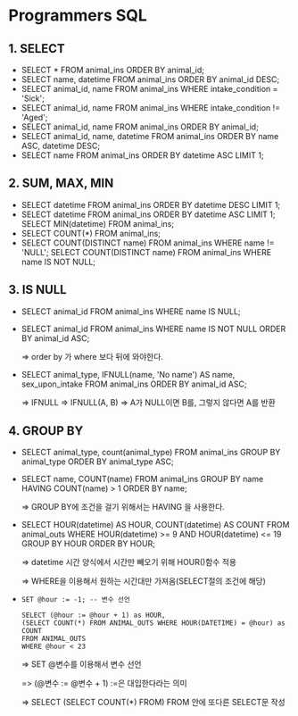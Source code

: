 # Programmers SQL



## 1. SELECT

- SELECT * FROM animal_ins ORDER BY animal_id;
- SELECT name, datetime FROM animal_ins ORDER BY animal_id DESC;
- SELECT animal_id, name FROM animal_ins WHERE intake_condition = 'Sick';
- SELECT animal_id, name FROM animal_ins WHERE intake_condition != 'Aged';
- SELECT animal_id, name FROM animal_ins ORDER BY animal_id;
- SELECT animal_id, name, datetime FROM animal_ins ORDER BY name ASC, datetime DESC;
- SELECT name FROM animal_ins ORDER BY datetime ASC LIMIT 1;



## 2. SUM, MAX, MIN

- SELECT datetime FROM animal_ins ORDER BY datetime DESC LIMIT 1;
- SELECT datetime FROM animal_ins ORDER BY datetime ASC LIMIT 1;
  SELECT MIN(datetime) FROM animal_ins;
- SELECT COUNT(*) FROM animal_ins;
- SELECT COUNT(DISTINCT name) FROM animal_ins WHERE name != 'NULL';
  SELECT COUNT(DISTINCT name) FROM animal_ins WHERE name IS NOT NULL;



## 3. IS NULL

- SELECT animal_id FROM animal_ins WHERE name IS NULL;

- SELECT animal_id FROM animal_ins  WHERE name IS NOT NULL ORDER BY animal_id ASC;

  => order by 가 where 보다 뒤에 와야한다.

- SELECT animal_type, IFNULL(name, 'No name') AS name, sex_upon_intake FROM animal_ins ORDER BY animal_id ASC;

  => IFNULL
  => IFNULL(A, B)
  => A가 NULL이면 B를, 그렇지 않다면 A를 반환



## 4. GROUP BY

- SELECT animal_type, count(animal_type) FROM animal_ins GROUP BY animal_type ORDER BY animal_type ASC;

- SELECT name, COUNT(name) 
  FROM animal_ins 
  GROUP BY name 
  HAVING COUNT(name) > 1 
  ORDER BY name;

  => GROUP BY에 조건을 걸기 위해서는 HAVING 을 사용한다.

- SELECT HOUR(datetime) AS HOUR, COUNT(datetime) AS COUNT
  FROM animal_outs
  WHERE HOUR(datetime) >= 9 AND HOUR(datetime) <= 19
  GROUP BY HOUR
  ORDER BY HOUR;

  => datetime 시간 양식에서 시간만 빼오기 위해 HOUR()함수 적용

  => WHERE을 이용해서 원하는 시간대만 가져옴(SELECT절의 조건에 해당)

- ```mysql
  SET @hour := -1; -- 변수 선언
  
  SELECT (@hour := @hour + 1) as HOUR,
  (SELECT COUNT(*) FROM ANIMAL_OUTS WHERE HOUR(DATETIME) = @hour) as COUNT
  FROM ANIMAL_OUTS
  WHERE @hour < 23
  ```

  => SET @변수를 이용해서 변수 선언

  => (@변수 := @변수 + 1) :=은 대입한다라는 의미

  => SELECT (SELECT COUNT(*) FROM) FROM 안에 또다른 SELECT문 작성